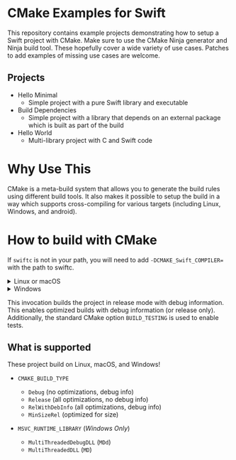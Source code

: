 # CMake Examples for Swift

This repository contains example projects demonstrating how to setup a Swift project with CMake.  Make sure to use the CMake Ninja generator and Ninja build tool. These hopefully cover a wide variety of use cases.  Patches to add examples of missing use cases are welcome.

## Projects
- Hello Minimal
  * Simple project with a pure Swift library and executable
- Build Dependencies
  * Simple project with a library that depends on an external package which is built as part of the build
- Hello World
  * Multi-library project with C and Swift code

# Why Use This

CMake is a meta-build system that allows you to generate the build rules using different build tools. It also makes it possible to setup the build in a way which supports cross-compiling for various targets (including Linux, Windows, and android).

# How to build with CMake

If `swiftc` is not in your path, you will need to add `-DCMAKE_Swift_COMPILER=`
with the path to swiftc.

<details>
  <summary>Linux or macOS</summary>


```bash
cmake -B build -D CMAKE_BUILD_TYPE=RelWithDebInfo -D BUILD_TESTING=YES -G Ninja -S .
ninja -C build
ninja -C build test
```
</details>

<details>
  <summary>Windows</summary>

> **NOTE:** we must build with the Release configuration on Windows as the Swift runtime
> in debug configuration is not distributed with the standard toolchain.  MSVCRT cannot
> be used in different configurations in the same process, and will result in runtime
> failures.

```cmd
set SWIFTFLAGS=-sdk %SDKROOT%
cmake -B build -D CMAKE_BUILD_TYPE=Release -D CMAKE_Swift_FLAGS=%SWIFTFLAGS% -D BUILD_TESTING=YES -G Ninja -S .
ninja -C build
ninja -C build test
```
</details>

This invocation builds the project in release mode with debug information.  This
enables optimized builds with debug information (or release only).  Additionally, the standard
CMake option `BUILD_TESTING` is used to enable tests.

## What is supported

These project build on Linux, macOS, and Windows!

- `CMAKE_BUILD_TYPE`
  * `Debug` (no optimizations, debug info)
  * `Release` (all optimizations, no debug info)
  * `RelWithDebInfo` (all optimizations, debug info)
  * `MinSizeRel` (optimized for size)

- `MSVC_RUNTIME_LIBRARY` (*Windows Only*)
  * `MultiThreadedDebugDLL` (`MDd`)
  * `MultiThreadedDLL` (`MD`)

